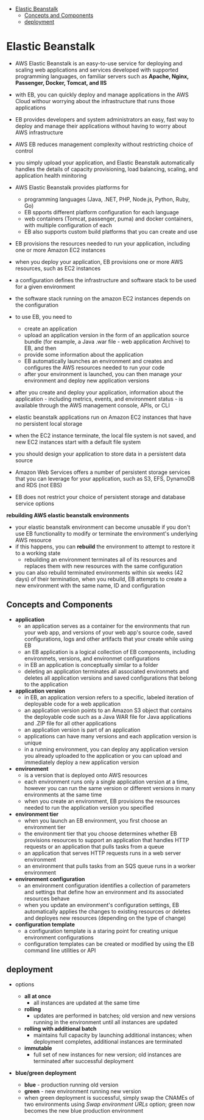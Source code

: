 -   [Elastic Beanstalk](#elastic-beanstalk)
    -   [Concepts and Components](#concepts-and-components)
    -   [deployment](#deployment)

# Elastic Beanstalk

-   AWS Elastic Beanstalk is an easy-to-use service for deploying and scaling web applications and services developed with supported programming languages, on familiar servers such as **Apache, Nginx, Passenger, Docker, Tomcat, and IIS**
-   with EB, you can quickly deploy and manage applications in the AWS Cloud withour worrying about the infrastructure that runs those applications
-   EB provides developers and system administrators an easy, fast way to deploy and manage their applications without having to worry about AWS infrastructure
-   AWS EB reduces management complexity without restricting choice of control

-   you simply upload your application, and Elastic Beanstalk automatically handles the details of capacity provisioning, load balancing, scaling, and application health minitoring
-   AWS Elastic Beanstalk provides platforms for
    -   programming languages (Java, .NET, PHP, Node.js, Python, Ruby, Go)
    -   EB spports different platform configuration for each language
    -   web containers (Tomcat, passenger, puma) and docker containers, with multiple configuration of each
    -   EB also supports custom build platforms that you can create and use
-   EB provisions the resources needed to run your application, including one or more Amazon EC2 instances

-   when you deploy your application, EB provisions one or more AWS resources, such as EC2 instances
-   a configuration defines the infrastructure and software stack to be used for a given environment
-   the software stack running on the amazon EC2 instances depends on the configuration

-   to use EB, you need to

    -   create an application
    -   upload an application version in the form of an application source bundle (for example, a Java .war file - web application Archive) to EB, and then
    -   provide some information about the application
    -   EB automatically launches an environment and creates and configures the AWS resources needed to run your code
    -   after your environment is launched, you can then manage your environment and deploy new application versions

-   after you create and deploy your application, information about the application - including metrics, events, and environment status - is available through the AWS management console, APIs, or CLI

-   elastic beanstalk applications run on Amazon EC2 instances that have no persistent local storage
-   when the EC2 instance terminate, the local file system is not saved, and new EC2 instances start with a default file system
-   you should design your application to store data in a persistent data source
-   Amazon Web Services offers a number of persistent storage services that you can leverage for your application, such as S3, EFS, DynamoDB and RDS (not EBS)
-   EB does not restrict your choice of persistent storage and database service options

**rebuilding AWS elastic beanstalk environments**

-   your elastic beanstalk environment can become unusable if you don't use EB functionality to modify or terminate the environment's underlying AWS resource
-   if this happens, you can **rebuild** the environment to attempt to restore it to a working state
    -   rebuilding an environment terminates all of its resources and replaces them with new resources with the same configuration
-   you can also rebuild terminated environments within six weeks (42 days) of their termination, when you rebuild, EB attempts to create a new environment with the same name, ID and configuration

## Concepts and Components

-   **application**
    -   an application serves as a container for the environments that run your web app, and versions of your web app's source code, saved configurations, logs and other artifacts that your create while using EB
    -   an EB application is a logical collection of EB components, including environmets, versions, and environmet configurations
    -   in EB an application is conceptually similar to a folder
    -   deleting an application terminates all associated environmets and deletes all application versions and saved configurations that belong to the application
-   **application version**
    -   in EB, an application version refers to a specific, labeled iteration of deployable code for a web application
    -   an application version points to an Amazon S3 object that contains the deployable code such as a Java WAR file for Java applications and .ZIP file for all other applications
    -   an application version is part of an application
    -   applications can have many versions and each application version is unique
    -   in a running environment, you can deploy any application version you already uploaded to the application or you can upload and immediately deploy a new application version
-   **environment**
    -   is a version that is deployed onto AWS resources
    -   each environment runs only a single application version at a time, however you can run the same version or different versions in many environments at the same time
    -   when you create an environment, EB provisions the resources needed to run the application version you specified
-   **environment tier**
    -   when you launch an EB environment, you first choose an environment tier
    -   the environment tier that you choose determines whether EB provisions resources to support an application that handles HTTP requests or an application that pulls tasks from a queue
    -   an application that serves HTTP requests runs in a web server environment
    -   an environment that pulls tasks from an SQS queue runs in a worker environment
-   **environment configuration**
    -   an environment configuration identifies a collection of parameters and settings that define how an environment and its associated resources behave
    -   when you update an environment's configuration settings, EB automatically applies the changes to existing resources or deletes and deployes new resources (depending on the type of change)
-   **configuration template**
    -   a configuration template is a staring point for creating unique environment configurations
    -   configuration templates can be created or modified by using the EB command line utilities or API

## deployment

-   options

    -   **all at once**
        -   all instances are updated at the same time
    -   **rolling**
        -   updates are performed in batches; old version and new versions running in the environment until all instances are updated
    -   **rolling with additional batch**
        -   maintains full capacity by launching additional instances; when deployment completes, additional instances are terminated
    -   **immutable**
        -   full set of new instances for new version; old instances are terminated after successful deployment

-   **blue/green deployment**
    -   **blue** - production running old version
    -   **green** - new environment running new version
    -   when green deployment is successful, simply swap the CNAMEs of two environments using _Swap environment URLs_ option; green now becomes the new blue production environment
